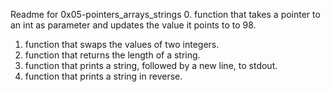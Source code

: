 Readme for 0x05-pointers_arrays_strings
0. function that takes a pointer to an int as parameter and updates the value it points to to 98.
1. function that swaps the values of two integers.
2. function that returns the length of a string.
3. function that prints a string, followed by a new line, to stdout.
4. function that prints a string in reverse.

